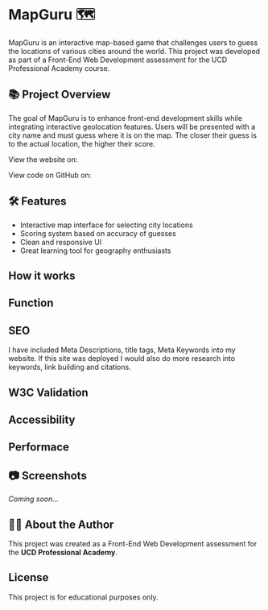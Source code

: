 # MapGuru 🗺️

MapGuru is an interactive map-based game that challenges users to guess the locations of various cities around the world. This project was developed as part of a Front-End Web Development assessment for the UCD Professional Academy course.

## 📚 Project Overview

The goal of MapGuru is to enhance front-end development skills while integrating interactive geolocation features. Users will be presented with a city name and must guess where it is on the map. The closer their guess is to the actual location, the higher their score.

View the website on:


View code on GitHub on:

## 🛠️ Features

- Interactive map interface for selecting city locations
- Scoring system based on accuracy of guesses
- Clean and responsive UI
- Great learning tool for geography enthusiasts

## How it works

## Function

## SEO

I have included Meta Descriptions, title tags, Meta Keywords into my website. If this site was deployed I would also do more research into keywords, link building and citations.

## W3C Validation

## Accessibility

## Performace

## 📷 Screenshots

*Coming soon...*

## 👨‍🏫 About the Author

This project was created as a Front-End Web Development assessment for the **UCD Professional Academy**.

## License

This project is for educational purposes only.